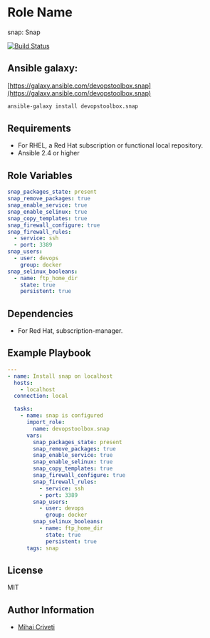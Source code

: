 Role Name
=========

snap: Snap

[![Build Status](https://travis-ci.org/cmihai-ansible/snap.svg?branch=master)](https://travis-ci.org/cmihai-ansible/snap)

Ansible galaxy:
---------------

[https://galaxy.ansible.com/devopstoolbox.snap](https://galaxy.ansible.com/devopstoolbox.snap)

```bash
ansible-galaxy install devopstoolbox.snap
```

Requirements
------------

- For RHEL, a Red Hat subscription or functional local repository.
- Ansible 2.4 or higher

Role Variables
--------------

```yaml
snap_packages_state: present
snap_remove_packages: true
snap_enable_service: true
snap_enable_selinux: true
snap_copy_templates: true
snap_firewall_configure: true
snap_firewall_rules:
  - service: ssh
  - port: 3389
snap_users:
  - user: devops
    group: docker
snap_selinux_booleans:
  - name: ftp_home_dir
    state: true
    persistent: true
```

Dependencies
------------

- For Red Hat, subscription-manager.

Example Playbook
----------------

```yaml
---
- name: Install snap on localhost
  hosts:
    - localhost
  connection: local

  tasks:
    - name: snap is configured
      import_role:
        name: devopstoolbox.snap
      vars:
        snap_packages_state: present
        snap_remove_packages: true
        snap_enable_service: true
        snap_enable_selinux: true
        snap_copy_templates: true
        snap_firewall_configure: true
        snap_firewall_rules:
          - service: ssh
          - port: 3389
        snap_users:
          - user: devops
            group: docker
        snap_selinux_booleans:
          - name: ftp_home_dir
            state: true
            persistent: true
      tags: snap
```

License
-------

MIT

Author Information
------------------

- [Mihai Criveti](https://www.linkedin.com/in/crivetimihai)
